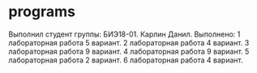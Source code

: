 # programs
Выполнил студент группы: 
БИЭ18-01.
Карлин Данил.
Выполнено:
1 лабораторная работа 5 вариант.
2 лабораторная работа 4 вариант.
3 лабораторная работа 9 вариант.
4 лабораторная работа 9 вариант.
5 лабораторная работа 2 вариант.
6 лабораторная работа 4 вариант.
